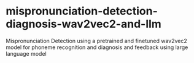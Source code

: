 # mispronunciation-detection-diagnosis-wav2vec2-and-llm
Mispronunciation Detection using a pretrained and finetuned wav2vec2 model for phoneme recognition and diagnosis and feedback using large language model
